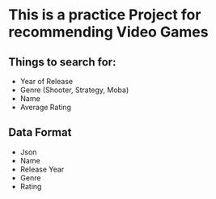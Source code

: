 # This is a practice Project for recommending Video Games

## Things to search for:
- Year of Release
- Genre (Shooter, Strategy, Moba)
- Name
- Average Rating


## Data Format
- Json
- Name
- Release Year
- Genre
- Rating
